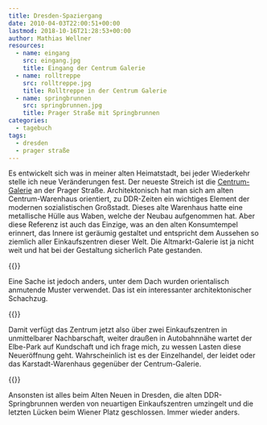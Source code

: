 ```yaml
---
title: Dresden-Spaziergang
date: 2010-04-03T22:00:51+00:00
lastmod: 2018-10-16T21:28:53+00:00
author: Mathias Wellner
resources:
  - name: eingang  
    src: eingang.jpg
    title: Eingang der Centrum Galerie
  - name: rolltreppe
    src: rolltreppe.jpg
    title: Rolltreppe in der Centrum Galerie
  - name: springbrunnen
    src: springbrunnen.jpg
    title: Prager Straße mit Springbrunnen
categories:
  - tagebuch
tags:
  - dresden
  - prager straße
---
```

Es entwickelt sich was in meiner alten Heimatstadt, bei jeder Wiederkehr stelle ich neue Veränderungen fest. Der neueste Streich ist die [Centrum-Galerie](http://www.centrumgalerie.de) an der Prager Straße. Architektonisch hat man sich am alten Centrum-Warenhaus orientiert, zu DDR-Zeiten ein wichtiges Element der modernen sozialistischen Großstadt. Dieses alte Warenhaus hatte eine metallische Hülle aus Waben, welche der Neubau aufgenommen hat. Aber diese Referenz ist auch das Einzige, was an den alten Konsumtempel erinnert, das Innere ist geräumig gestaltet und entspricht dem Aussehen so ziemlich aller Einkaufszentren dieser Welt. Die Altmarkt-Galerie ist ja nicht weit und hat bei der Gestaltung sicherlich Pate gestanden. 
<!--more-->

{{<responsive-image name="eingang">}}

Eine Sache ist jedoch anders, unter dem Dach wurden orientalisch anmutende Muster verwendet. Das ist ein interessanter architektonischer Schachzug. 

{{<responsive-image name="rolltreppe">}}

Damit verfügt das Zentrum jetzt also über zwei Einkaufszentren in unmittelbarer Nachbarschaft, weiter draußen in Autobahnnähe wartet der Elbe-Park auf Kundschaft und ich frage mich, zu wessen Lasten diese Neueröffnung geht. Wahrscheinlich ist es der Einzelhandel, der leidet oder das Karstadt-Warenhaus gegenüber der Centrum-Galerie. 

{{<responsive-image name="springbrunnen">}}

Ansonsten ist alles beim Alten Neuen in Dresden, die alten DDR-Springbrunnen werden von neuartigen Einkaufszentren umzingelt und die letzten Lücken beim Wiener Platz geschlossen. Immer wieder anders.

<script async src="//embedr.flickr.com/assets/client-code.js" charset="utf-8"></script>